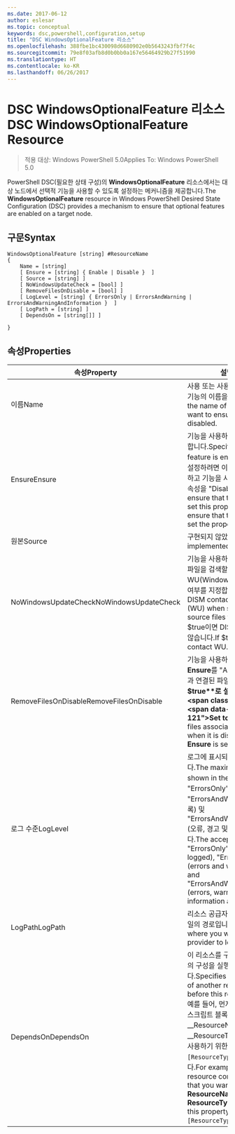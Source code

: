 ```yaml
---
ms.date: 2017-06-12
author: eslesar
ms.topic: conceptual
keywords: dsc,powershell,configuration,setup
title: "DSC WindowsOptionalFeature 리소스"
ms.openlocfilehash: 388fbe1bc430098d6680902e0b5643243fbf7f4c
ms.sourcegitcommit: 79e8f03afb8d0b0bb0a167e56464929b27f51990
ms.translationtype: HT
ms.contentlocale: ko-KR
ms.lasthandoff: 06/26/2017
---
```

# <a name="dsc-windowsoptionalfeature-resource"></a><span data-ttu-id="405cb-103">DSC WindowsOptionalFeature 리소스</span><span class="sxs-lookup"><span data-stu-id="405cb-103">DSC WindowsOptionalFeature Resource</span></span>

> <span data-ttu-id="405cb-104">적용 대상: Windows PowerShell 5.0</span><span class="sxs-lookup"><span data-stu-id="405cb-104">Applies To: Windows PowerShell 5.0</span></span>

<span data-ttu-id="405cb-105">PowerShell DSC(필요한 상태 구성)의 **WindowsOptionalFeature** 리소스에서는 대상 노드에서 선택적 기능을 사용할 수 있도록 설정하는 메커니즘을 제공합니다.</span><span class="sxs-lookup"><span data-stu-id="405cb-105">The **WindowsOptionalFeature** resource in Windows PowerShell Desired State Configuration (DSC) provides a mechanism to ensure that optional features are enabled on a target node.</span></span>

## <a name="syntax"></a><span data-ttu-id="405cb-106">구문</span><span class="sxs-lookup"><span data-stu-id="405cb-106">Syntax</span></span>

```
WindowsOptionalFeature [string] #ResourceName
{
    Name = [string]
    [ Ensure = [string] { Enable | Disable }  ]
    [ Source = [string] ]
    [ NoWindowsUpdateCheck = [bool] ]
    [ RemoveFilesOnDisable = [bool] ]
    [ LogLevel = [string] { ErrorsOnly | ErrorsAndWarning | ErrorsAndWarningAndInformation }  ]
    [ LogPath = [string] ]
    [ DependsOn = [string[]] ]
    
}
```

## <a name="properties"></a><span data-ttu-id="405cb-107">속성</span><span class="sxs-lookup"><span data-stu-id="405cb-107">Properties</span></span>

|  <span data-ttu-id="405cb-108">속성</span><span class="sxs-lookup"><span data-stu-id="405cb-108">Property</span></span>  |  <span data-ttu-id="405cb-109">설명</span><span class="sxs-lookup"><span data-stu-id="405cb-109">Description</span></span>   | 
|---|---| 
| <span data-ttu-id="405cb-110">이름</span><span class="sxs-lookup"><span data-stu-id="405cb-110">Name</span></span>| <span data-ttu-id="405cb-111">사용 또는 사용하지 않도록 설정하려는 기능의 이름을 나타냅니다.</span><span class="sxs-lookup"><span data-stu-id="405cb-111">Indicates the name of the feature that you want to ensure is enabled or disabled.</span></span>| 
| <span data-ttu-id="405cb-112">Ensure</span><span class="sxs-lookup"><span data-stu-id="405cb-112">Ensure</span></span>| <span data-ttu-id="405cb-113">기능을 사용하도록 설정할지 여부를 지정합니다.</span><span class="sxs-lookup"><span data-stu-id="405cb-113">Specifies whether the feature is enabled.</span></span> <span data-ttu-id="405cb-114">기능을 사용하도록 설정하려면 이 속성을 "Enable"로 설정하고 기능을 사용하지 않도록 설정하려면 속성을 "Disable"로 설정합니다.</span><span class="sxs-lookup"><span data-stu-id="405cb-114">To ensure that the feature is enabled, set this property to "Enable" To ensure that the feature is disabled, set the property to "Disable".</span></span>|
| <span data-ttu-id="405cb-115">원본</span><span class="sxs-lookup"><span data-stu-id="405cb-115">Source</span></span>| <span data-ttu-id="405cb-116">구현되지 않았습니다.</span><span class="sxs-lookup"><span data-stu-id="405cb-116">Not implemented.</span></span>|
| <span data-ttu-id="405cb-117">NoWindowsUpdateCheck</span><span class="sxs-lookup"><span data-stu-id="405cb-117">NoWindowsUpdateCheck</span></span>| <span data-ttu-id="405cb-118">기능을 사용하도록 설정하기 위해 원본 파일을 검색할 때 DISM에서 WU(Windows 업데이트)에 연결하는지 여부를 지정합니다.</span><span class="sxs-lookup"><span data-stu-id="405cb-118">Specifies whether DISM contacts Windows Update (WU) when searching for the source files to enable a feature.</span></span> <span data-ttu-id="405cb-119">$true이면 DISM에서 WU에 연결하지 않습니다.</span><span class="sxs-lookup"><span data-stu-id="405cb-119">If $true, DISM does not contact WU.</span></span>|
| <span data-ttu-id="405cb-120">RemoveFilesOnDisable</span><span class="sxs-lookup"><span data-stu-id="405cb-120">RemoveFilesOnDisable</span></span>| <span data-ttu-id="405cb-121">기능을 사용하지 않도록 설정할 때(즉, **Ensure**를 "Absent"로 설정할 때) 기능과 연결된 파일을 모두 제거하려면 **$true**로 설정합니다.</span><span class="sxs-lookup"><span data-stu-id="405cb-121">Set to **$true** to remove all files associated with the feature when it is disabled (that is, when **Ensure** is set to "Absent").</span></span>|
| <span data-ttu-id="405cb-122">로그 수준</span><span class="sxs-lookup"><span data-stu-id="405cb-122">LogLevel</span></span>| <span data-ttu-id="405cb-123">로그에 표시되는 최대 출력 수준입니다.</span><span class="sxs-lookup"><span data-stu-id="405cb-123">The maximum output level shown in the logs.</span></span> <span data-ttu-id="405cb-124">사용 가능한 값은 "ErrorsOnly"(오류만 기록), "ErrorsAndWarning"(오류와 경고 기록) 및 "ErrorsAndWarningAndInformation"(오류, 경고 및 디버그 정보 기록)입니다.</span><span class="sxs-lookup"><span data-stu-id="405cb-124">The accepted values are: "ErrorsOnly" (only errors are logged), "ErrorsAndWarning" (errors and warnings are logged), and "ErrorsAndWarningAndInformation" (errors, warnings, and debug information are logged).</span></span>|
| <span data-ttu-id="405cb-125">LogPath</span><span class="sxs-lookup"><span data-stu-id="405cb-125">LogPath</span></span>| <span data-ttu-id="405cb-126">리소스 공급자가 작업을 기록할 로그 파일의 경로입니다.</span><span class="sxs-lookup"><span data-stu-id="405cb-126">The path to a log file where you want the resource provider to log the operation.</span></span>| 
| <span data-ttu-id="405cb-127">DependsOn</span><span class="sxs-lookup"><span data-stu-id="405cb-127">DependsOn</span></span>| <span data-ttu-id="405cb-128">이 리소스를 구성하기 전에 다른 리소스의 구성을 실행해야 함을 지정합니다.</span><span class="sxs-lookup"><span data-stu-id="405cb-128">Specifies that the configuration of another resource must run before this resource is configured.</span></span> <span data-ttu-id="405cb-129">예를 들어, 먼저 실행하려는 리소스 구성 스크립트 블록의 ID가 __ResourceName__이고 해당 형식이 __ResourceType__일 경우, 이 속성을 사용하기 위한 구문은 `DependsOn = "[ResourceType]ResourceName"`입니다.</span><span class="sxs-lookup"><span data-stu-id="405cb-129">For example, if the ID of the resource configuration script block that you want to run first is __ResourceName__ and its type is __ResourceType__, the syntax for using this property is `DependsOn = "[ResourceType]ResourceName"`.</span></span>| 
 



